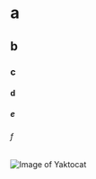 # a
## b
### c
#### d
##### e
###### f

![Image of Yaktocat](https://octodex.github.com/images/yaktocat.png)

